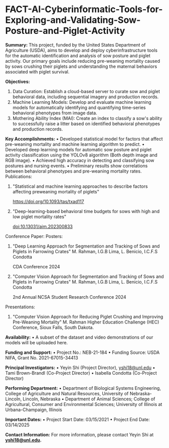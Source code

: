 # FACT-AI-Cyberinformatic-Tools-for-Exploring-and-Validating-Sow-Posture-and-Piglet-Activity
**Summary:** This project, funded by the United States Department of Agriculture (USDA), aims to develop and deploy cyberinfrastructure tools for the automatic identification and analysis of sow posture and piglet activity. Our primary goals include reducing pre-weaning mortality caused by sows crushing their piglets and understanding the maternal behaviors associated with piglet survival.

**Objectives:**
1.	Data Curation: Establish a cloud-based server to curate sow and piglet behavioral data, including sequential imagery and production records.
2.	Machine Learning Models: Develop and evaluate machine learning models for automatically identifying and quantifying time-series behavioral phenotypes from image data.
3.	Mothering Ability Index (MAI): Create an index to classify a sow's ability to successfully raise a litter based on identified behavioral phenotypes and production records.

**Key Accomplishments:**
•	Developed statistical model for factors that affect pre-weaning mortality and machine learning algorithm to predict.
• Developed deep learning models for automatic sow posture and piglet activity classification using the YOLOv8 algorithm (Both depth image and RGB image).
•	Achieved high accuracy in detecting and classifying sow postures and nursing events.
•	Preliminary results show correlations between behavioral phenotypes and pre-weaning mortality rates.
Publications:
1. "Statistical and machine learning approaches to describe factors affecting preweaning mortality of piglets"

   https://doi.org/10.1093/tas/txad117
3. "Deep-learning-based behavioral time budgets for sows with high and low piglet mortality rates"

   [doi:10.13031/aim.202300833](https://doi.org/10.13031/aim.202300833)
   
Conference Paper:
Posters: 
1. "Deep Learning Approach for Segmentation and Tracking of Sows and Piglets in Farrowing Crates"
   M. Rahman, I.G.B Lima, L. Benicio, I.C.F.S Condotta

   CDA Conference 2024
   
3. "Computer Vision Approach for Segmentation and Tracking of Sows and Piglets in Farrowing Crates"
   M. Rahman, I.G.B Lima, L. Benicio, I.C.F.S Condotta

   2nd Annual NCSA Student Research Conference 2024


Presentations: 
1. "Computer Vision Approach for Reducing Piglet Crushing and Improving Pre-Weaning Mortality"
   M. Rahman
   Higher Education Challenge (HEC) Conference, Sioux Falls, South Dakota.
   

**Availability:**
•	A subset of the dataset and video demonstrations of our models will be uploaded here.


**Funding and Support:**
•	Project No.: NEB-21-184
•	Funding Source: USDA NIFA, Grant No. 2021-67015-34413

**Principal Investigators:**
•	Yeyin Shi (Project Director), yshi18@unl.edu
•	Tami Brown-Brandl (Co-Project Director)
•	Isabella Condotta (Co-Project Director)

**Performing Department:**
•	Department of Biological Systems Engineering, College of Agriculture and Natural Resources, University of Nebraska-Lincoln, Lincoln, Nebraska
•	Department of Animal Sciences; College of Agricultural, Consumer and Environmental Sciences; University of Illinois at Urbana-Champaign, Illinois

**Important Dates:**
•	Project Start Date: 03/15/2021
•	Project End Date: 03/14/2025

**Contact Information:** For more information, please contact Yeyin Shi at **yshi18@unl.edu.**


